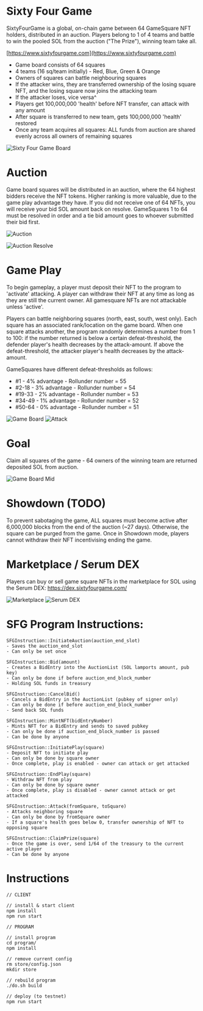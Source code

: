 # Sixty Four Game

SixtyFourGame is a global, on-chain game between 64 GameSquare NFT holders, distributed in an auction. Players belong to 1 of 4 teams and battle to win the pooled SOL from the auction ("The Prize"), winning team take all.

[https://www.sixtyfourgame.com](https://www.sixtyfourgame.com)

- Game board consists of 64 squares
- 4 teams (16 sq/team initially) - Red, Blue, Green & Orange
- Owners of squares can battle neighbouring squares
- If the attacker wins, they are transferred ownership of the losing square NFT,
and the losing square now joins the attacking team
- If the attacker loses, vice versa^
- Players get 100,000,000 'health' before NFT transfer, can attack with any amount
- After square is transferred to new team, gets 100,000,000 'health' restored
- Once any team acquires all squares: ALL funds from auction are shared evenly across all owners of remaining squares

![Sixty Four Game Board](64board.png?raw=true "Sixty Four Game Board")

# Auction
Game board squares will be distributed in an auction, where the 64 highest bidders receive the NFT tokens. Higher ranking is more valuable, due to the game play advantage they have. If you did not receive one of 64 NFTs, you will receive your bid SOL amount back on resolve. GameSquares 1 to 64 must be resolved in order and a tie bid amount goes to whoever submitted their bid first.

![Auction](AUCTION.png?raw=true "Sixty Four Game Board")

![Auction Resolve](AUCTION-RESOLVE.png?raw=true "Auction Resolve")

# Game Play
To begin gameplay, a player must deposit their NFT to the program to 'activate' attacking. A player can withdraw their NFT at any time as long as they are still the current owner. All gamesquare NFTs are not attackable unless 'active'.

Players can battle neighboring squares (north, east, south, west only). Each square has an associated rank/location on the game board. When one square attacks another, the program randomly determines a number from 1 to 100: if the number returned is below a certain defeat-threshold, the defender player's health decreases by the attack-amount. If above the defeat-threshold, the attacker player's health decreases by the attack-amount.

GameSquares have different defeat-thresholds as follows:
- #1 - 4% advantage - Rollunder number = 55
- #2-18 - 3% advantage - Rollunder number = 54
- #19-33 - 2% advantage - Rollunder number = 53
- #34-49 - 1% advantage - Rollunder number = 52
- #50-64 - 0% advantage - Rollunder number = 51

![Game Board](GAMEBOARD-FRESH.png?raw=true "Gameboard")
![Attack](ATTACK.png?raw=true "Attack")

# Goal
Claim all squares of the game - 64 owners of the winning team are returned deposited SOL from auction.

![Game Board Mid](MIDGAME.png?raw=true "Gameboard Mid")

# Showdown (TODO)
To prevent sabotaging the game, ALL squares must become active after 6,000,000 blocks from the end of the auction (~27 days). Otherwise, the square can be purged from the game. Once in Showdown mode, players cannot withdraw their NFT incentivising ending the game.

# Marketplace / Serum DEX
Players can buy or sell game square NFTs in the marketplace for SOL using the Serum DEX: https://dex.sixtyfourgame.com/

![Marketplace](markets.png?raw=true "Marketplace")
![Serum DEX](dex.png?raw=true "Serum DEX")

# SFG Program Instructions:
```
SFGInstruction::InitiateAuction(auction_end_slot)
- Saves the auction_end_slot
- Can only be set once

SFGInstruction::Bid(amount)
- Creates a BidEntry into the AuctionList (SOL lamports amount, pub key)  
- Can only be done if before auction_end_block_number
- Holding SOL funds in treasury

SFGInstruction::CancelBid()
- Cancels a BidEntry in the AuctionList (pubkey of signer only)
- Can only be done if before auction_end_block_number
- Send back SOL funds

SFGInstruction::MintNFT(bidEntryNumber)
- Mints NFT for a BidEntry and sends to saved pubkey
- Can only be done if auction_end_block_number is passed
- Can be done by anyone

SFGInstruction::InitiatePlay(square)
- Deposit NFT to initiate play
- Can only be done by square owner
- Once complete, play is enabled - owner can attack or get attacked

SFGInstruction::EndPlay(square)
- Withdraw NFT from play
- Can only be done by square owner
- Once complete, play is disabled - owner cannot attack or get attacked

SFGInstruction::Attack(fromSquare, toSquare)
- Attacks neighboring square
- Can only be done by fromSquare owner
- If a square's health goes below 0, transfer ownership of NFT to opposing square

SFGInstruction::ClaimPrize(square)
- Once the game is over, send 1/64 of the treasury to the current active player
- Can be done by anyone

```

# Instructions

```
// CLIENT

// install & start client
npm install
npm run start

// PROGRAM

// install program
cd program/
npm install

// remove current config
rm store/config.json
mkdir store

// rebuild program
./do.sh build

// deploy (to testnet)
npm run start

```
